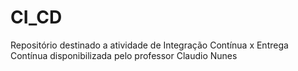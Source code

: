 # CI_CD
Repositório destinado a atividade de Integração Contínua x Entrega Contínua disponibilizada pelo professor Claudio Nunes
